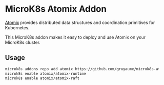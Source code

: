 # MicroK8s Atomix Addon

[Atomix](https://atomix.io/) provides distributed data structures and coordination primitives for Kubernetes.

This MicroK8s addon makes it easy to deploy and use Atomix on your MicroK8s cluster.

## Usage

```bash
microk8s addons repo add atomix https://github.com/gruyaume/microk8s-atomix-addon
microk8s enable atomix/atomix-runtime
microk8s enable atomix/atomix-raft
```
